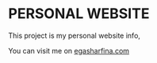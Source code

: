 # PERSONAL WEBSITE

This project is my personal website info,

You can visit me on
[egasharfina.com](https://egasharfina.com)
